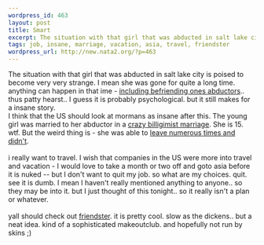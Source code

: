 ```yaml
--- 
wordpress_id: 463
layout: post
title: Smart
excerpt: The situation with that girl that was abducted in salt lake city is poised to become very very strange. I mean she was gone for quite a long time. anything can happen in that ime - including befriending ones abductors.. thus patty hearst.. I guess it is probably psychological. but it still makes for a insane story. I think that the US should lo...
tags: job, insane, marriage, vacation, asia, travel, friendster
wordpress_url: http://new.nata2.org/?p=463
---
```

The situation with that girl that was abducted in salt lake city is poised to become very very strange. I mean she was gone for quite a long time. anything can happen in that ime - <a href="http://drudgereport.com/smart.htm">including befriending ones abductors</a>.. thus patty hearst.. I guess it is probably psychological. but it still makes for a insane story. <br/>I think that the US should look at mormans as insane after this. The young girl was married to her abductor in a <a href="http://www.msnbc.com/news/884413.asp">crazy billigimist marriage</a>. She is 15. wtf. But the weird thing is - she was able to <a href="http://www.washingtonpost.com/ac2/wp-dyn/admin/article/largerphoto?contentId=A23106-2003Mar13&amp;thisnode=nation/states/ut">leave numerous times and didn't</a>. <br/><br/>i really want to travel. I wish that companies in the US were more into travel and vacation - I would love to take a month or two off and goto asia before it is nuked  -- but I don't want to quit my job. so what are my choices. quit. see it is dumb. I mean I haven't really mentioned anything to anyone.. so they may be into it. but I just thought of this tonight.. so it really isn't a plan or whatever. <br/><br/>yall should check out <a href="http://www.friendster.com/index.jsp">friendster</a>. it is pretty cool. slow as the dickens.. but a neat idea. kind of a sophisticated makeoutclub. and hopefully not run by skins ;)

